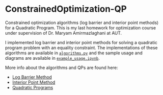 # ConstrainedOptimization-QP
Constrained optimization algorithms (log barrier and interior point methods) for a Quadratic Program.
This is my last homework for optimization course under supervision of Dr. Maryam Amirmazlaghani at AUT.

I implemented log barrier and interior point methods for solving a quadratic program problem with an equality constraint. 
The implementations of these algorithms are available in [`algorithms.py`](https://github.com/mohamad-amin/ConstrainedOptimization-QP/blob/master/algorithms.py) and the sample usage and diagrams are available in [`example_usage.ipynb`](https://github.com/mohamad-amin/ConstrainedOptimization-QP/blob/master/example_usage.ipynb).

More info about the algorithms and QPs are found here:
* [Log Barrier Method](http://www.stat.cmu.edu/~ryantibs/convexopt-F15/lectures/15-barr-method.pdf)
* [Interior Point Method](https://web.stanford.edu/class/ee364a/lectures/barrier.pdf)
* [Quadratic Programs](https://en.wikipedia.org/wiki/Quadratic_programming)
